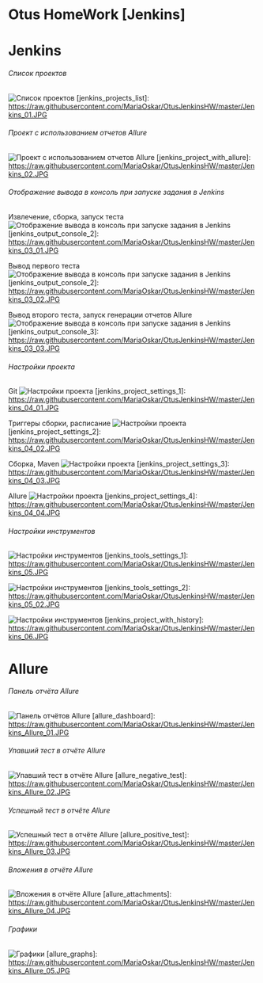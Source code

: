 # Otus HomeWork [Jenkins]


Jenkins
=======

###### Список проектов

![Список проектов](https://raw.githubusercontent.com/MariaOskar/OtusJenkinsHW/master/Jenkins_01.JPG)
[jenkins_projects_list]: https://raw.githubusercontent.com/MariaOskar/OtusJenkinsHW/master/Jenkins_01.JPG


###### Проект с использованием отчетов Allure

![Проект с использованием отчетов Allure](https://raw.githubusercontent.com/MariaOskar/OtusJenkinsHW/master/Jenkins_02.JPG)
[jenkins_project_with_allure]: https://raw.githubusercontent.com/MariaOskar/OtusJenkinsHW/master/Jenkins_02.JPG


###### Отображение вывода в консоль при запуске задания в Jenkins

Извлечение, сборка, запуск теста
![Отображение вывода в консоль при запуске задания в Jenkins](https://raw.githubusercontent.com/MariaOskar/OtusJenkinsHW/master/Jenkins_03_01.JPG)
[jenkins_output_console_2]: https://raw.githubusercontent.com/MariaOskar/OtusJenkinsHW/master/Jenkins_03_01.JPG

Вывод первого теста
![Отображение вывода в консоль при запуске задания в Jenkins](https://raw.githubusercontent.com/MariaOskar/OtusJenkinsHW/master/Jenkins_03_02.JPG)
[jenkins_output_console_2]: https://raw.githubusercontent.com/MariaOskar/OtusJenkinsHW/master/Jenkins_03_02.JPG

Вывод второго теста, запуск генерации отчетов Allure
![Отображение вывода в консоль при запуске задания в Jenkins](https://raw.githubusercontent.com/MariaOskar/OtusJenkinsHW/master/Jenkins_03_03.JPG)
[jenkins_output_console_3]: https://raw.githubusercontent.com/MariaOskar/OtusJenkinsHW/master/Jenkins_03_03.JPG



###### Настройки проекта

Git
![Настройки проекта](https://raw.githubusercontent.com/MariaOskar/OtusJenkinsHW/master/Jenkins_04_01.JPG)
[jenkins_project_settings_1]: https://raw.githubusercontent.com/MariaOskar/OtusJenkinsHW/master/Jenkins_04_01.JPG

Триггеры сборки, расписание
![Настройки проекта](https://raw.githubusercontent.com/MariaOskar/OtusJenkinsHW/master/Jenkins_04_02.JPG)
[jenkins_project_settings_2]: https://raw.githubusercontent.com/MariaOskar/OtusJenkinsHW/master/Jenkins_04_02.JPG

Сборка, Maven
![Настройки проекта](https://raw.githubusercontent.com/MariaOskar/OtusJenkinsHW/master/Jenkins_04_03.JPG)
[jenkins_project_settings_3]: https://raw.githubusercontent.com/MariaOskar/OtusJenkinsHW/master/Jenkins_04_03.JPG

Allure
![Настройки проекта](https://raw.githubusercontent.com/MariaOskar/OtusJenkinsHW/master/Jenkins_04_04.JPG)
[jenkins_project_settings_4]: https://raw.githubusercontent.com/MariaOskar/OtusJenkinsHW/master/Jenkins_04_04.JPG


###### Настройки инструментов
![Настройки инструментов](https://raw.githubusercontent.com/MariaOskar/OtusJenkinsHW/master/Jenkins_05.JPG)
[jenkins_tools_settings_1]: https://raw.githubusercontent.com/MariaOskar/OtusJenkinsHW/master/Jenkins_05.JPG

![Настройки инструментов](https://raw.githubusercontent.com/MariaOskar/OtusJenkinsHW/master/Jenkins_05_02.JPG)
[jenkins_tools_settings_2]: https://raw.githubusercontent.com/MariaOskar/OtusJenkinsHW/master/Jenkins_05_02.JPG

![Настройки инструментов](https://raw.githubusercontent.com/MariaOskar/OtusJenkinsHW/master/Jenkins_06.JPG)
[jenkins_project_with_history]: https://raw.githubusercontent.com/MariaOskar/OtusJenkinsHW/master/Jenkins_06.JPG


Allure
======

###### Панель отчёта Allure
![Панель отчётов Allure](https://raw.githubusercontent.com/MariaOskar/OtusJenkinsHW/master/Jenkins_Allure_01.JPG)
[allure_dashboard]: https://raw.githubusercontent.com/MariaOskar/OtusJenkinsHW/master/Jenkins_Allure_01.JPG


###### Упавший тест в отчёте Allure

![Упавший тест в отчёте Allure](https://raw.githubusercontent.com/MariaOskar/OtusJenkinsHW/master/Jenkins_Allure_02.JPG)
[allure_negative_test]: https://raw.githubusercontent.com/MariaOskar/OtusJenkinsHW/master/Jenkins_Allure_02.JPG


###### Успешный тест в отчёте Allure

![Успешный тест в отчёте Allure](https://raw.githubusercontent.com/MariaOskar/OtusJenkinsHW/master/Jenkins_Allure_03.JPG)
[allure_positive_test]: https://raw.githubusercontent.com/MariaOskar/OtusJenkinsHW/master/Jenkins_Allure_03.JPG


###### Вложения в отчёте Allure

![Вложения в отчёте Allure](https://raw.githubusercontent.com/MariaOskar/OtusJenkinsHW/master/Jenkins_Allure_04.JPG)
[allure_attachments]: https://raw.githubusercontent.com/MariaOskar/OtusJenkinsHW/master/Jenkins_Allure_04.JPG


###### Графики

![Графики](https://raw.githubusercontent.com/MariaOskar/OtusJenkinsHW/master/Jenkins_Allure_05.JPG)
[allure_graphs]: https://raw.githubusercontent.com/MariaOskar/OtusJenkinsHW/master/Jenkins_Allure_05.JPG
